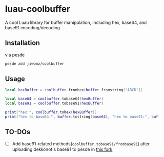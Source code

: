 # luau-coolbuffer
A cool Luau library for buffer manipulation, including hex, base64, and base91 encoding/decoding

## Installation
via pesde
```sh
pesde add jiwonz/coolbuffer
```

## Usage
```lua
local hexBuffer = coolbuffer.fromhex(buffer.fromstring("ABCD"))

local base64 = coolbuffer.tobase64(hexBuffer)
local base91 = coolbuffer.tobase91(hexBuffer)

print("hex:", coolbuffer.tohex(hexBuffer))
print("hex to base64:", buffer.tostring(base64), "hex to base91:", buffer.tostring(base91))
```

## TO-DOs
- [ ] Add base91-related methods(`coolbuffer.tobase91/frombase91`) after uploading dekkonot's base91 to pesde in [this fork](https://github.com/jiwonz/base91-luau)
